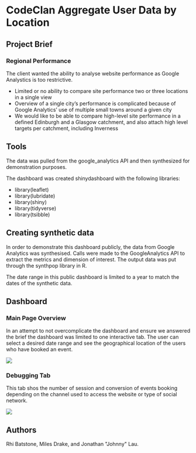 # CodeClan Aggregate User Data by Location

## Project Brief
### Regional Performance

The client wanted the ability to analyse website performance as Google Analystics is too restrictive.
- Limited or no ability to compare site performance two or three locations in a single view
- Overview of a single city’s performance is complicated because of Google Analytics’ use of multiple small towns around a given city
- We would like to be able to compare high-level site performance in a defined Edinburgh and a Glasgow catchment, and also attach high level targets per catchment, including Inverness

## Tools

The data was pulled from the google_analytics API and then synthesized for demonstration purposes. 

The dashboard was created shinydashboard with the following libraries: 
- library(leaflet)
- library(lubridate)
- library(shiny)
- library(tidyverse)
- library(tsibble)

## Creating synthetic data
In order to demonstrate this dashboard publicly, the data from Google Analytics was synthesised. 
Calls were made to the GoogleAnalytics API to extract the metrics and dimension of interest. The output data was put through the synthpop library in R.

The date range in this public dashboard is limited to a year to match the dates of the synthetic data.


## Dashboard
### Main Page Overview
In an attempt to not overcomplicate the dashboard and ensure we answered the brief the dashboard was limited to one interactive tab. The user can select a desired date range and see the geographical location of the users who have booked an event. 

![](/www/.jpg)


### Debugging Tab
This tab shos the number of session and conversion of events booking depending on the channel used to access the website or type of social network. 

![](/www/.jpg)


## Authors
Rhi Batstone, Miles Drake, and Jonathan "Johnny" Lau.
